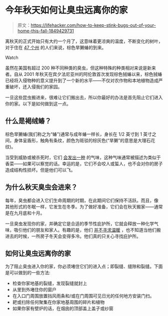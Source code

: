 # 今年秋天如何让臭虫远离你的家

> 原文：<https://lifehacker.com/how-to-keep-stink-bugs-out-of-your-home-this-fall-1849429731>

离秋天的正式开始只有大约一个月了，这意味着更凉爽的温度，不断变化的树叶，对于住在 [47 个州](https://hortnews.extension.iastate.edu/brown-marmorated-stink-bug) 的人们来说，棕色旱獭蝽的到来。

Watch

虽然在美国有超过 200 种不同种类的臭虫，但这种特殊的种类相对来说是新来者。自从 2001 年秋天在宾夕法尼亚州的阿伦敦首次发现棕色狨蝽以来，棕色狨蝽已经将入侵物种的意义提升到了一个新的水平——不仅对农作物和本地植物造成严重破坏，还入侵我们的家园。

一旦这些昆虫搬进来，很难让它们搬出去，所以你最好的办法是首先阻止它们进入你的家。以下是如何做到这一点。

## 什么是褐绒蝽？

棕色旱獭蝽(我们称之为“蝽”)通常与成年蝽一样长，身长在 1/2 英寸到 1 英寸之间，身体呈盾形，触角有条纹，颜色为斑驳的棕灰色(“旱獭”的意思是大理石花纹)。

当受到威胁或被杀死时，它们 [会发出一种](http://ipm.ucanr.edu/PMG/r4302711.html#:~:text=In%20the%20brown%20marmorated%20stink,often%20clusters%20have%2028%20eggs.) 的气味，这种气味通常被描述为类似于香菜——如果可以察觉的话。幸运的是，它们不会咬人或蜇人，也不会对你的房子造成结构性损坏。但是他们可以飞。

## 为什么秋天臭虫会进来？

每年，臭虫都会进入它们生命周期的时期，在此期间它们保持不活跃。而且，像 其他形式的冬眠一样，它发生在冬季。为了做好准备，它们会在秋天搬家——通常是在九月底和十月。

一旦臭虫发现你的家，并确定它是合适的季节性庇护所，它就会释放一种化学气味，吸引他们的朋友和家人。有趣的是，他们 [并不寻求温暖](https://hortnews.extension.iastate.edu/brown-marmorated-stink-bug) ，也不知道当他们搬进去的时候，一所房子冬天会变得多冷。他们真的只关心寻找庇护所。

## **如何让臭虫远离你的家**

为了阻止臭虫进入你的家，你必须堵住它们的进入点；即裂缝、缝隙和裂缝。下面是可以做到的一些方法:

*   检查你家地基的裂缝，发现裂缝就封上
*   从里到外堵住你的窗户
*   在入口门周围放置挡风雨条和/或在门周围可见日光的任何地方安装门扫。
*   耙或扫除任何聚集在你家地基周围的碎片和植物
*   如果你家有壁炉的话，在烟囱的顶部盖上盖子或纱窗